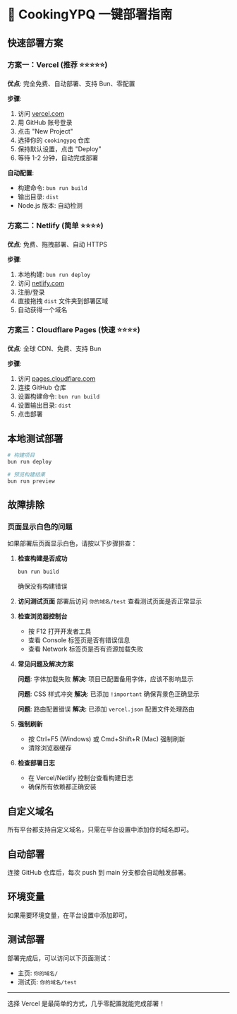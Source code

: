 # 🚀 CookingYPQ 一键部署指南

## 快速部署方案

### 方案一：Vercel (推荐 ⭐⭐⭐⭐⭐)

**优点**: 完全免费、自动部署、支持 Bun、零配置

**步骤**:
1. 访问 [vercel.com](https://vercel.com)
2. 用 GitHub 账号登录
3. 点击 "New Project"
4. 选择你的 `cookingypq` 仓库
5. 保持默认设置，点击 "Deploy"
6. 等待 1-2 分钟，自动完成部署

**自动配置**:
- 构建命令: `bun run build`
- 输出目录: `dist`
- Node.js 版本: 自动检测

### 方案二：Netlify (简单 ⭐⭐⭐⭐)

**优点**: 免费、拖拽部署、自动 HTTPS

**步骤**:
1. 本地构建: `bun run deploy`
2. 访问 [netlify.com](https://netlify.com)
3. 注册/登录
4. 直接拖拽 `dist` 文件夹到部署区域
5. 自动获得一个域名

### 方案三：Cloudflare Pages (快速 ⭐⭐⭐⭐)

**优点**: 全球 CDN、免费、支持 Bun

**步骤**:
1. 访问 [pages.cloudflare.com](https://pages.cloudflare.com)
2. 连接 GitHub 仓库
3. 设置构建命令: `bun run build`
4. 设置输出目录: `dist`
5. 点击部署

## 本地测试部署

```bash
# 构建项目
bun run deploy

# 预览构建结果
bun run preview
```

## 故障排除

### 页面显示白色的问题

如果部署后页面显示白色，请按以下步骤排查：

1. **检查构建是否成功**
   ```bash
   bun run build
   ```
   确保没有构建错误

2. **访问测试页面**
   部署后访问 `你的域名/test` 查看测试页面是否正常显示

3. **检查浏览器控制台**
   - 按 F12 打开开发者工具
   - 查看 Console 标签页是否有错误信息
   - 查看 Network 标签页是否有资源加载失败

4. **常见问题及解决方案**

   **问题**: 字体加载失败
   **解决**: 项目已配置备用字体，应该不影响显示

   **问题**: CSS 样式冲突
   **解决**: 已添加 `!important` 确保背景色正确显示

   **问题**: 路由配置错误
   **解决**: 已添加 `vercel.json` 配置文件处理路由

5. **强制刷新**
   - 按 Ctrl+F5 (Windows) 或 Cmd+Shift+R (Mac) 强制刷新
   - 清除浏览器缓存

6. **检查部署日志**
   - 在 Vercel/Netlify 控制台查看构建日志
   - 确保所有依赖都正确安装

## 自定义域名

所有平台都支持自定义域名，只需在平台设置中添加你的域名即可。

## 自动部署

连接 GitHub 仓库后，每次 push 到 main 分支都会自动触发部署。

## 环境变量

如果需要环境变量，在平台设置中添加即可。

## 测试部署

部署完成后，可以访问以下页面测试：

- 主页: `你的域名/`
- 测试页: `你的域名/test`

---

选择 Vercel 是最简单的方式，几乎零配置就能完成部署！ 